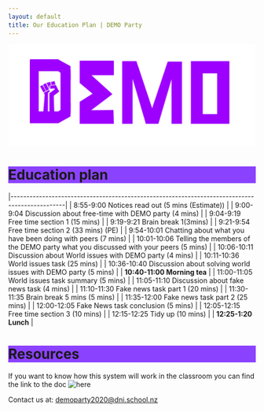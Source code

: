 ```yaml
---
layout: default
title: Our Education Plan | DEMO Party
---
```


![DEMO logo](https://raw.githubusercontent.com/CYBORG123456789/DEMO-party-official-site/master/assets/DEMO%20full%20name%20small.png)

<h1 style="background-color:rgba(139, 66, 255, 1);">Education plan</h1>

|-----------------------------------------------------------------------------------------------|
| 8:55-9:00 Notices read out (5 mins (Estimate))                                                |
| 9:00-9:04 Discussion about free-time with DEMO party (4 mins)                                 |
| 9:04-9:19 Free time section 1 (15 mins)                                                       |
| 9:19-9:21 Brain break 1(3mins)                                                                |
| 9:21-9:54 Free time section 2 (33 mins) (PE)                                                  |
| 9:54-10:01 Chatting about what you have been doing with peers (7 mins)                        |
| 10:01-10:06 Telling the members of the DEMO party what you discussed with your peers (5 mins) |
| 10:06-10:11 Discussion about World issues with DEMO party (4 mins)                            |
| 10:11-10:36 World issues task (25 mins)                                                       |
| 10:36-10:40 Discussion about solving world issues with DEMO party (5 mins)                    |
| **10:40-11:00 Morning tea**                                                                   |
| 11:00-11:05 World issues task summary (5 mins)                                                |
| 11:05-11:10 Discussion about fake news task (4 mins)                                          |
| 11:10-11:30 Fake news task part 1 (20 mins)                                                   |
| 11:30-11:35 Brain break 5 mins (5 mins)                                                       |
| 11:35-12:00 Fake news task part 2 (25 mins)                                                   |
| 12:00-12:05 Fake News task conclusion (5 mins)                                                |
| 12:05-12:15 Free time section 3 (10 mins)                                                     |
| 12:15-12:25 Tidy up (10 mins)                                                                 |
| **12:25-1:20 Lunch**                                                                          |

<h1 style="background-color:rgba(139, 66, 255, 1);">Resources</h1>

If you want to know how this system will work in the classroom you can find the link to the doc ![here](https://docs.google.com/document/d/1WUIHpLLiuG8dJNgbHV-gPO-cnuQvv9Z0xoO_X2xdWuY/edit#)

Contact us at: demoparty2020@dni.school.nz

